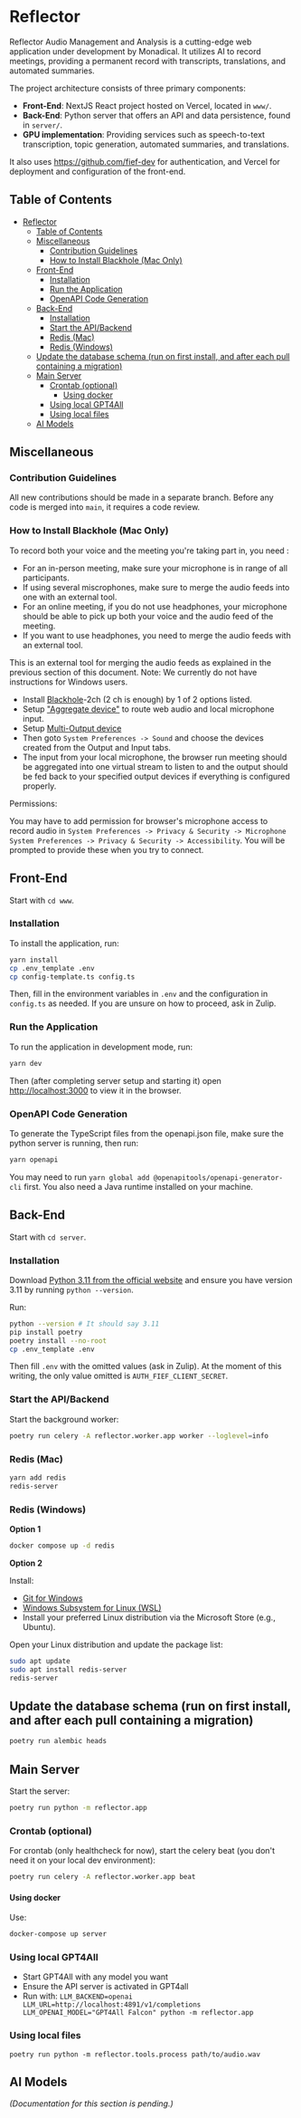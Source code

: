 # Reflector

Reflector Audio Management and Analysis is a cutting-edge web application under development by Monadical. It utilizes AI to record meetings, providing a permanent record with transcripts, translations, and automated summaries.

The project architecture consists of three primary components:

* **Front-End**: NextJS React project hosted on Vercel, located in `www/`.
* **Back-End**: Python server that offers an API and data persistence, found in `server/`.
* **GPU implementation**: Providing services such as speech-to-text transcription, topic generation, automated summaries, and translations.

It also uses https://github.com/fief-dev for authentication, and Vercel for deployment and configuration of the front-end.

## Table of Contents

- [Reflector](#reflector)
  - [Table of Contents](#table-of-contents)
  - [Miscellaneous](#miscellaneous)
    - [Contribution Guidelines](#contribution-guidelines)
    - [How to Install Blackhole (Mac Only)](#how-to-install-blackhole-mac-only)
  - [Front-End](#front-end)
    - [Installation](#installation)
    - [Run the Application](#run-the-application)
    - [OpenAPI Code Generation](#openapi-code-generation)
  - [Back-End](#back-end)
    - [Installation](#installation-1)
    - [Start the API/Backend](#start-the-apibackend)
    - [Redis (Mac)](#redis-mac)
    - [Redis (Windows)](#redis-windows)
  - [Update the database schema (run on first install, and after each pull containing a migration)](#update-the-database-schema-run-on-first-install-and-after-each-pull-containing-a-migration)
  - [Main Server](#main-server)
    - [Crontab (optional)](#crontab-optional)
      - [Using docker](#using-docker)
    - [Using local GPT4All](#using-local-gpt4all)
    - [Using local files](#using-local-files)
  - [AI Models](#ai-models)

## Miscellaneous

### Contribution Guidelines

All new contributions should be made in a separate branch. Before any code is merged into `main`, it requires a code review.

### How to Install Blackhole (Mac Only)
To record both your voice and the meeting you're taking part in, you need :
- For an in-person meeting, make sure your microphone is in range of all participants.
- If using several miscrophones, make sure to merge the audio feeds into one with an external tool.
- For an online meeting, if you do not use headphones, your microphone should be able to pick up both your voice and the audio feed of the meeting.
- If you want to use headphones, you need to merge the audio feeds with an external tool.


This is an external tool for merging the audio feeds as explained in the previous section of this document.
Note: We currently do not have instructions for Windows users.
* Install [Blackhole](https://github.com/ExistentialAudio/BlackHole)-2ch (2 ch is enough) by 1 of 2 options listed.
* Setup ["Aggregate device"](https://github.com/ExistentialAudio/BlackHole/wiki/Aggregate-Device) to route web audio and local microphone input.
* Setup [Multi-Output device](https://github.com/ExistentialAudio/BlackHole/wiki/Multi-Output-Device)
* Then goto ```System Preferences -> Sound``` and choose the devices created from the Output and Input tabs.
* The input from your local microphone, the browser run meeting should be aggregated into one virtual stream to listen to and the output should be fed back to your specified output devices if everything is configured properly.

Permissions:

You may have to add permission for browser's microphone access to record audio in
```System Preferences -> Privacy & Security -> Microphone```
```System Preferences -> Privacy & Security -> Accessibility```. You will be prompted to provide these when you try to connect.

## Front-End

Start with `cd www`.

### Installation

To install the application, run:

```bash
yarn install
cp .env_template .env
cp config-template.ts config.ts
```

Then, fill in the environment variables in `.env` and the configuration in `config.ts` as needed. If you are unsure on how to proceed, ask in Zulip.

### Run the Application

To run the application in development mode, run:

```bash
yarn dev
```

Then (after completing server setup and starting it) open [http://localhost:3000](http://localhost:3000) to view it in the browser.

### OpenAPI Code Generation

To generate the TypeScript files from the openapi.json file, make sure the python server is running, then run:

```bash
yarn openapi
```

You may need to run `yarn global add @openapitools/openapi-generator-cli` first. You also need a Java runtime installed on your machine.

## Back-End

Start with `cd server`.

### Installation

Download [Python 3.11 from the official website](https://www.python.org/downloads/) and ensure you have version 3.11 by running `python --version`.

Run:

```bash
python --version # It should say 3.11
pip install poetry
poetry install --no-root
cp .env_template .env
```

Then fill `.env` with the omitted values (ask in Zulip). At the moment of this writing, the only value omitted is `AUTH_FIEF_CLIENT_SECRET`.

### Start the API/Backend

Start the background worker:

```bash
poetry run celery -A reflector.worker.app worker --loglevel=info
```

### Redis (Mac)

```bash
yarn add redis
redis-server
```

### Redis (Windows)

**Option 1**

```bash
docker compose up -d redis
```

**Option 2**

Install:
- [Git for Windows](https://gitforwindows.org/)
- [Windows Subsystem for Linux (WSL)](https://docs.microsoft.com/en-us/windows/wsl/install)
-  Install your preferred Linux distribution via the Microsoft Store (e.g., Ubuntu).

Open your Linux distribution and update the package list:
```bash
sudo apt update
sudo apt install redis-server
redis-server
```

## Update the database schema (run on first install, and after each pull containing a migration)

```bash
poetry run alembic heads
```

## Main Server

Start the server:

```bash
poetry run python -m reflector.app
```

### Crontab (optional)

For crontab (only healthcheck for now), start the celery beat (you don't need it on your local dev environment):

```bash
poetry run celery -A reflector.worker.app beat
```

#### Using docker

Use:

```bash
docker-compose up server
```

### Using local GPT4All

- Start GPT4All with any model you want
- Ensure the API server is activated in GPT4all
- Run with: `LLM_BACKEND=openai LLM_URL=http://localhost:4891/v1/completions LLM_OPENAI_MODEL="GPT4All Falcon" python -m reflector.app`


### Using local files

```
poetry run python -m reflector.tools.process path/to/audio.wav
```

## AI Models

*(Documentation for this section is pending.)*


